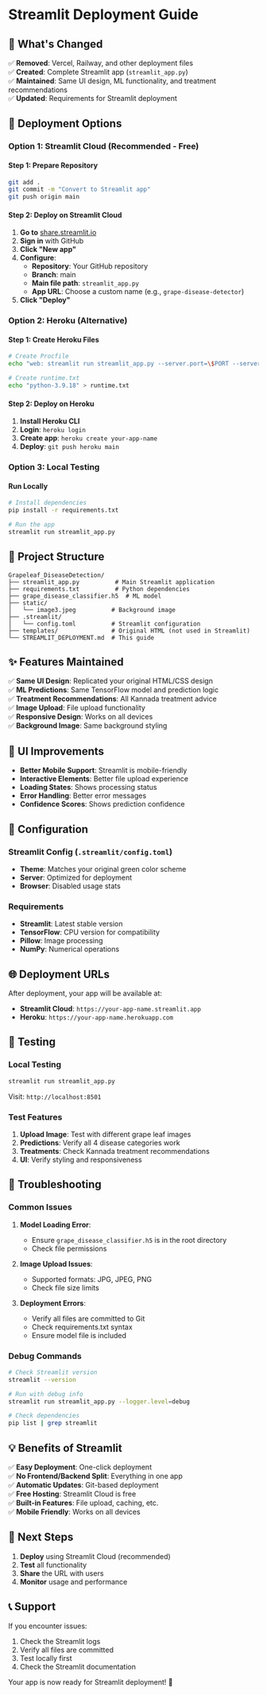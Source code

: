 # Streamlit Deployment Guide

## 🎯 What's Changed

✅ **Removed**: Vercel, Railway, and other deployment files  
✅ **Created**: Complete Streamlit app (`streamlit_app.py`)  
✅ **Maintained**: Same UI design, ML functionality, and treatment recommendations  
✅ **Updated**: Requirements for Streamlit deployment  

## 🚀 Deployment Options

### Option 1: Streamlit Cloud (Recommended - Free)

#### Step 1: Prepare Repository
```bash
git add .
git commit -m "Convert to Streamlit app"
git push origin main
```

#### Step 2: Deploy on Streamlit Cloud
1. **Go to** [share.streamlit.io](https://share.streamlit.io)
2. **Sign in** with GitHub
3. **Click "New app"**
4. **Configure**:
   - **Repository**: Your GitHub repository
   - **Branch**: main
   - **Main file path**: `streamlit_app.py`
   - **App URL**: Choose a custom name (e.g., `grape-disease-detector`)
5. **Click "Deploy"**

### Option 2: Heroku (Alternative)

#### Step 1: Create Heroku Files
```bash
# Create Procfile
echo "web: streamlit run streamlit_app.py --server.port=\$PORT --server.address=0.0.0.0" > Procfile

# Create runtime.txt
echo "python-3.9.18" > runtime.txt
```

#### Step 2: Deploy on Heroku
1. **Install Heroku CLI**
2. **Login**: `heroku login`
3. **Create app**: `heroku create your-app-name`
4. **Deploy**: `git push heroku main`

### Option 3: Local Testing

#### Run Locally
```bash
# Install dependencies
pip install -r requirements.txt

# Run the app
streamlit run streamlit_app.py
```

## 📁 Project Structure

```
Grapeleaf_DiseaseDetection/
├── streamlit_app.py          # Main Streamlit application
├── requirements.txt          # Python dependencies
├── grape_disease_classifier.h5  # ML model
├── static/
│   └── image3.jpeg          # Background image
├── .streamlit/
│   └── config.toml          # Streamlit configuration
├── templates/               # Original HTML (not used in Streamlit)
└── STREAMLIT_DEPLOYMENT.md  # This guide
```

## ✨ Features Maintained

✅ **Same UI Design**: Replicated your original HTML/CSS design  
✅ **ML Predictions**: Same TensorFlow model and prediction logic  
✅ **Treatment Recommendations**: All Kannada treatment advice  
✅ **Image Upload**: File upload functionality  
✅ **Responsive Design**: Works on all devices  
✅ **Background Image**: Same background styling  

## 🎨 UI Improvements

- **Better Mobile Support**: Streamlit is mobile-friendly
- **Interactive Elements**: Better file upload experience
- **Loading States**: Shows processing status
- **Error Handling**: Better error messages
- **Confidence Scores**: Shows prediction confidence

## 🔧 Configuration

### Streamlit Config (`.streamlit/config.toml`)
- **Theme**: Matches your original green color scheme
- **Server**: Optimized for deployment
- **Browser**: Disabled usage stats

### Requirements
- **Streamlit**: Latest stable version
- **TensorFlow**: CPU version for compatibility
- **Pillow**: Image processing
- **NumPy**: Numerical operations

## 🌐 Deployment URLs

After deployment, your app will be available at:
- **Streamlit Cloud**: `https://your-app-name.streamlit.app`
- **Heroku**: `https://your-app-name.herokuapp.com`

## 🧪 Testing

### Local Testing
```bash
streamlit run streamlit_app.py
```
Visit: `http://localhost:8501`

### Test Features
1. **Upload Image**: Test with different grape leaf images
2. **Predictions**: Verify all 4 disease categories work
3. **Treatments**: Check Kannada treatment recommendations
4. **UI**: Verify styling and responsiveness

## 🐛 Troubleshooting

### Common Issues

1. **Model Loading Error**:
   - Ensure `grape_disease_classifier.h5` is in the root directory
   - Check file permissions

2. **Image Upload Issues**:
   - Supported formats: JPG, JPEG, PNG
   - Check file size limits

3. **Deployment Errors**:
   - Verify all files are committed to Git
   - Check requirements.txt syntax
   - Ensure model file is included

### Debug Commands

```bash
# Check Streamlit version
streamlit --version

# Run with debug info
streamlit run streamlit_app.py --logger.level=debug

# Check dependencies
pip list | grep streamlit
```

## 💡 Benefits of Streamlit

✅ **Easy Deployment**: One-click deployment  
✅ **No Frontend/Backend Split**: Everything in one app  
✅ **Automatic Updates**: Git-based deployment  
✅ **Free Hosting**: Streamlit Cloud is free  
✅ **Built-in Features**: File upload, caching, etc.  
✅ **Mobile Friendly**: Works on all devices  

## 🎯 Next Steps

1. **Deploy** using Streamlit Cloud (recommended)
2. **Test** all functionality
3. **Share** the URL with users
4. **Monitor** usage and performance

## 📞 Support

If you encounter issues:
1. Check the Streamlit logs
2. Verify all files are committed
3. Test locally first
4. Check the Streamlit documentation

Your app is now ready for Streamlit deployment! 🚀
